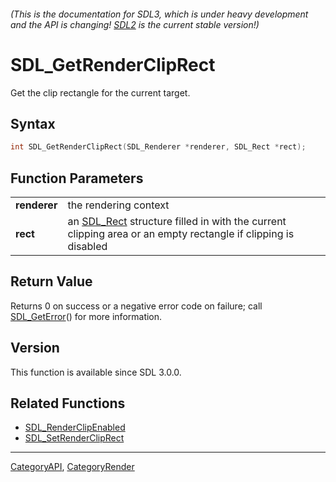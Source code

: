 ###### (This is the documentation for SDL3, which is under heavy development and the API is changing! [SDL2](https://wiki.libsdl.org/SDL2/) is the current stable version!)
# SDL_GetRenderClipRect

Get the clip rectangle for the current target.

## Syntax

```c
int SDL_GetRenderClipRect(SDL_Renderer *renderer, SDL_Rect *rect);

```

## Function Parameters

|                  |                                                                                                                          |
| ---------------- | ------------------------------------------------------------------------------------------------------------------------ |
| **renderer**     | the rendering context                                                                                                    |
| **rect**         | an [SDL_Rect](SDL_Rect) structure filled in with the current clipping area or an empty rectangle if clipping is disabled |

## Return Value

Returns 0 on success or a negative error code on failure; call
[SDL_GetError](SDL_GetError)() for more information.

## Version

This function is available since SDL 3.0.0.

## Related Functions

* [SDL_RenderClipEnabled](SDL_RenderClipEnabled)
* [SDL_SetRenderClipRect](SDL_SetRenderClipRect)

----
[CategoryAPI](CategoryAPI), [CategoryRender](CategoryRender)

